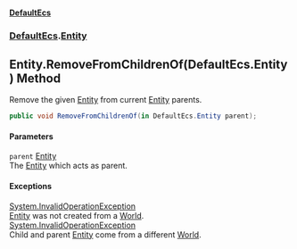 #### [DefaultEcs](./index.md 'index')
### [DefaultEcs](./DefaultEcs.md 'DefaultEcs').[Entity](./DefaultEcs-Entity.md 'DefaultEcs.Entity')
## Entity.RemoveFromChildrenOf(DefaultEcs.Entity) Method
Remove the given [Entity](./DefaultEcs-Entity.md 'DefaultEcs.Entity') from current [Entity](./DefaultEcs-Entity.md 'DefaultEcs.Entity') parents.  
```csharp
public void RemoveFromChildrenOf(in DefaultEcs.Entity parent);
```
#### Parameters
<a name='DefaultEcs-Entity-RemoveFromChildrenOf(DefaultEcs-Entity)-parent'></a>
`parent` [Entity](./DefaultEcs-Entity.md 'DefaultEcs.Entity')  
The [Entity](./DefaultEcs-Entity.md 'DefaultEcs.Entity') which acts as parent.  
  
#### Exceptions
[System.InvalidOperationException](https://docs.microsoft.com/en-us/dotnet/api/System.InvalidOperationException 'System.InvalidOperationException')  
[Entity](./DefaultEcs-Entity.md 'DefaultEcs.Entity') was not created from a [World](./DefaultEcs-World.md 'DefaultEcs.World').  
[System.InvalidOperationException](https://docs.microsoft.com/en-us/dotnet/api/System.InvalidOperationException 'System.InvalidOperationException')  
Child and parent [Entity](./DefaultEcs-Entity.md 'DefaultEcs.Entity') come from a different [World](./DefaultEcs-World.md 'DefaultEcs.World').  
